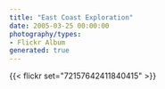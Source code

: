 ```yaml
---
title: "East Coast Exploration"
date: 2005-03-25 00:00:00
photography/types:
- Flickr Album
generated: true
---
```



{{< flickr set="72157642411840415" >}}
